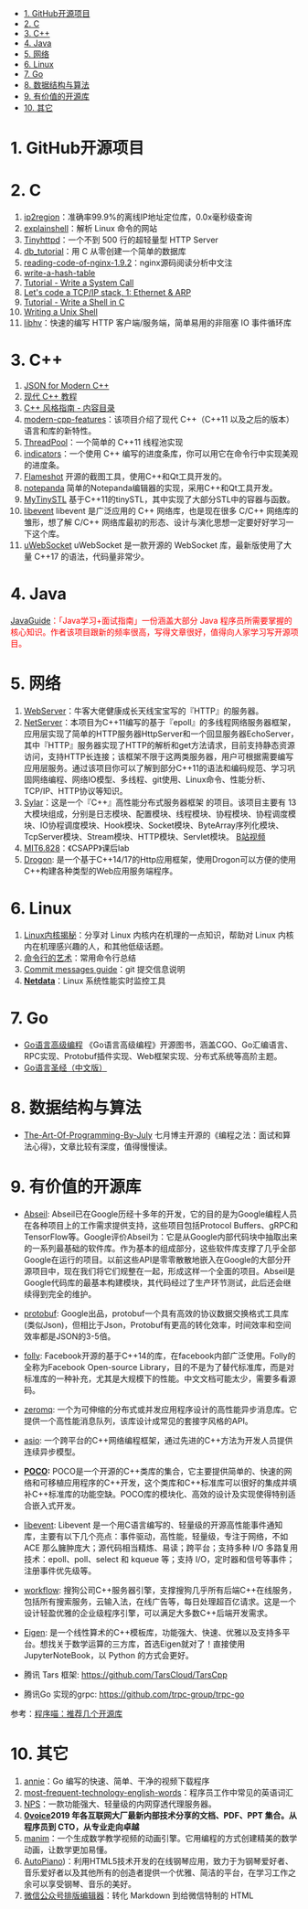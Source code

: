 <!--
 * @Author: JohnJeep
 * @Date: 2020-05-13 10:25:24
 * @LastEditTime: 2024-01-06 17:35:56
 * @LastEditors: JohnJeep
 * @Description: GitHub 开源项目
--> 

<!-- TOC -->

- [1. GitHub开源项目](#1-github开源项目)
- [2. C](#2-c)
- [3. C++](#3-c)
- [4. Java](#4-java)
- [5. 网络](#5-网络)
- [6. Linux](#6-linux)
- [7. Go](#7-go)
- [8. 数据结构与算法](#8-数据结构与算法)
- [9. 有价值的开源库](#9-有价值的开源库)
- [10. 其它](#10-其它)

<!-- /TOC --> 


# 1. GitHub开源项目

# 2. C
1.  [ip2region](https://github.com/lionsoul2014/ip2region)：准确率99.9%的离线IP地址定位库，0.0x毫秒级查询
2.  [explainshell](https://www.explainshell.com/)：解析 Linux 命令的网站
3.  [Tinyhttpd](https://github.com/EZLippi/Tinyhttpd)：一个不到 500 行的超轻量型 HTTP Server
4.  [db_tutorial](https://github.com/cstack/db_tutorial)：用 C 从零创建一个简单的数据库
5.  [reading-code-of-nginx-1.9.2](https://github.com/y123456yz/reading-code-of-nginx-1.9.2)：nginx源码阅读分析中文注
6.  [write-a-hash-table](https://github.com/jamesroutley/write-a-hash-table)
7.  [Tutorial - Write a System Call](https://brennan.io/2016/11/14/kernel-dev-ep3/)
8.  [Let's code a TCP/IP stack, 1: Ethernet & ARP](https://www.saminiir.com/lets-code-tcp-ip-stack-1-ethernet-arp/)
9.  [Tutorial - Write a Shell in C](https://brennan.io/2015/01/16/write-a-shell-in-c/)
10.  [Writing a Unix Shell](https://indradhanush.github.io/blog/writing-a-unix-shell-part-1/)
11.  [libhv](https://github.com/ithewei/libhv)：快速的编写 HTTP 客户端/服务端，简单易用的非阻塞 IO 事件循环库


# 3. C++
1. [JSON for Modern C++](https://github.com/nlohmann/json)
2. [现代 C++ 教程](https://github.com/changkun/modern-cpp-tutorial)
3. [C++ 风格指南 - 内容目录](https://zh-google-styleguide.readthedocs.io/en/latest/google-cpp-styleguide/contents/)
4. [modern-cpp-features](https://github.com/AnthonyCalandra/modern-cpp-features/blob/master/CPP11.md)：该项目介绍了现代 C++（C++11 以及之后的版本）语言和库的新特性。
5. [ThreadPool](https://github.com/progschj/ThreadPool)：一个简单的 C++11 线程池实现
6. [indicators](https://github.com/p-ranav/indicators)：一个使用 C++ 编写的进度条库，你可以用它在命令行中实现美观的进度条。
7. [Flameshot](https://github.com/lupoDharkael/flameshot) 开源的截图工具，使用C++和Qt工具开发的。
8. [notepanda](https://github.com/ChungZH/notepanda)  简单的Notepanda编辑器的实现，采用C++和Qt工具开发。
9. [MyTinySTL](https://github.com/Alinshans/MyTinySTL) 基于C++11的tinySTL，其中实现了大部分STL中的容器与函数。
10. [libevent](https://github.com/libevent/libevent) libevent 是广泛应用的 C++ 网络库，也是现在很多 C/C++ 网络库的雏形，想了解 C/C++ 网络库最初的形态、设计与演化思想一定要好好学习一下这个库。
11. [uWebSocket](https://github.com/uNetworking/uWebSockets) uWebSocket 是一款开源的 WebSocket 库，最新版使用了大量 C++17 的语法，代码量非常少。

# 4. Java

<font color="red">[JavaGuide](https://github.com/Snailclimb/JavaGuide)：「Java学习+面试指南」一份涵盖大部分 Java 程序员所需要掌握的核心知识。作者该项目跟新的频率很高，写得文章很好，值得向人家学习写开源项目。</font>


# 5. 网络
1. [WebServer](https://github.com/linyacool/WebServer)：牛客大佬健康成长天线宝宝写的『HTTP』的服务器。
2. [NetServer](https://github.com/chenshuaihao/NetServer)：本项目为C++11编写的基于『epoll』的多线程网络服务器框架，应用层实现了简单的HTTP服务器HttpServer和一个回显服务器EchoServer，其中『HTTP』服务器实现了HTTP的解析和get方法请求，目前支持静态资源访问，支持HTTP长连接；该框架不限于这两类服务器，用户可根据需要编写应用层服务。通过该项目你可以了解到部分C++11的语法和编码规范、学习巩固网络编程、网络IO模型、多线程、git使用、Linux命令、性能分析、TCP/IP、HTTP协议等知识。
3. [Sylar](https://github.com/sylar-yin/sylar)：这是一个『C++』高性能分布式服务器框架 的项目。该项目主要有 13 大模块组成，分别是日志模块、配置模块、线程模块、协程模块、协程调度模块、IO协程调度模块、Hook模块、Socket模块、ByteArray序列化模块、TcpServer模块、Stream模块、HTTP模块、Servlet模块。
[B站视频](https://www.bilibili.com/video/av53602631?from=search&seid=9029288577396826503)
4. [MIT6.828](https://github.com/woai3c/MIT6.828)：《CSAPP》课后lab
5. [Drogon](https://github.com/an-tao/drogon/blob/master/README.zh-CN.md): 是一个基于C++14/17的Http应用框架，使用Drogon可以方便的使用C++构建各种类型的Web应用服务端程序。 




# 6. Linux
1. [Linux内核揭秘](https://github.com/MintCN/linux-insides-zh)：分享对 Linux 内核内在机理的一点知识，帮助对 Linux 内核内在机理感兴趣的人，和其他低级话题。
2. [命令行的艺术](https://github.com/jlevy/the-art-of-command-line/blob/master/README-zh.md#%E6%97%A5%E5%B8%B8%E4%BD%BF%E7%94%A8)：常用命令行总结
3. [Commit messages guide](https://github.com/RomuloOliveira/commit-messages-guide/blob/master/README_zh-CN.md)：git 提交信息说明
4. **[Netdata](https://github.com/netdata/netdata)**：Linux 系统性能实时监控工具


# 7. Go
- [Go语言高级编程](https://github.com/chai2010/advanced-go-programming-book)  《Go语言高级编程》开源图书，涵盖CGO、Go汇编语言、RPC实现、Protobuf插件实现、Web框架实现、分布式系统等高阶主题。
- [Go语言圣经（中文版）](https://books.studygolang.com/gopl-zh/)


# 8. 数据结构与算法
- [The-Art-Of-Programming-By-July](https://github.com/julycoding/The-Art-Of-Programming-By-July) 七月博主开源的《编程之法：面试和算法心得》，文章比较有深度，值得慢慢读。


# 9. 有价值的开源库

- [Abseil](https://github.com/abseil/abseil-cpp): Abseil已在Google历经十多年的开发，它的目的是为Google编程人员在各种项目上的工作需求提供支持，这些项目包括Protocol Buffers、gRPC和TensorFlow等。Google评价Abseil为：它是从Google内部代码块中抽取出来的一系列最基础的软件库。作为基本的组成部分，这些软件库支撑了几乎全部Google在运行的项目。以前这些API是零零散散地嵌入在Google的大部分开源项目中，现在我们将它们规整在一起，形成这样一个全面的项目。Abseil是Google代码库的最基本构建模块，其代码经过了生产环节测试，此后还会继续得到完全的维护。
- [protobuf](https://github.com/protocolbuffers/protobuf): Google出品，protobuf一个具有高效的协议数据交换格式工具库(类似Json)，但相比于Json，Protobuf有更高的转化效率，时间效率和空间效率都是JSON的3-5倍。
- [folly](https://github.com/facebook/folly): Facebook开源的基于C++14的库，在facebook内部广泛使用。Folly的全称为Facebook Open-source Library，目的不是为了替代标准库，而是对标准库的一种补充，尤其是大规模下的性能。中文文档可能太少，需要多看源码。
- [zeromq](https://github.com/zeromq/libzmq): 一个为可伸缩的分布式或并发应用程序设计的高性能异步消息库。它提供一个高性能消息队列，该库设计成常见的套接字风格的API。
- [asio](https://think-async.com/Asio/): 一个跨平台的C++网络编程框架，通过先进的C++方法为开发人员提供连续异步模型。


- **[POCO](https://github.com/pocoproject/poco):** POCO是一个开源的C++类库的集合，它主要提供简单的、快速的网络和可移植应用程序的C++开发，这个类库和C++标准库可以很好的集成并填补C++标准库的功能空缺。POCO库的模块化、高效的设计及实现使得特别适合嵌入式开发。
- [libevent](https://github.com/libevent/libevent): Libevent 是一个用C语言编写的、轻量级的开源高性能事件通知库，主要有以下几个亮点：事件驱动，高性能，轻量级，专注于网络，不如 ACE 那么臃肿庞大；源代码相当精炼、易读；跨平台；支持多种 I/O 多路复用技术：epoll、poll、select 和 kqueue 等；支持 I/O，定时器和信号等事件；注册事件优先级等。
- [workflow](https://github.com/sogou/workflow): 搜狗公司C++服务器引擎，支撑搜狗几乎所有后端C++在线服务，包括所有搜索服务，云输入法，在线广告等，每日处理超百亿请求。这是一个设计轻盈优雅的企业级程序引擎，可以满足大多数C++后端开发需求。
- [Eigen](https://eigen.tuxfamily.org/index.php?title=Main_Page): 是一个线性算术的C++模板库，功能强大、快速、优雅以及支持多平台。想找关于数学运算的三方库，首选Eigen就对了！直接使用 JupyterNoteBook，以 Python 的方式会更好。
- 腾讯 Tars 框架: https://github.com/TarsCloud/TarsCpp
- 腾讯Go 实现的grpc: https://github.com/trpc-group/trpc-go



参考：[程序喵：推荐几个开源库](https://mp.weixin.qq.com/s/LSy4fnWKMEln7v9QO-aeZA)




# 10. 其它
1.  [annie](https://github.com/iawia002/annie)：Go 编写的快速、简单、干净的视频下载程序
2.  [most-frequent-technology-english-words](https://github.com/Wei-Xia/most-frequent-technology-english-words)：程序员工作中常见的英语词汇	
3.  [NPS](https://github.com/ehang-io/nps)：一款功能强大、轻量级的内网穿透代理服务器。
4.  **[0voice](https://github.com/0voice)2019 年各互联网大厂最新内部技术分享的文档、PDF、PPT 集合。从程序员到 CTO，从专业走向卓越**
5.  [manim](https://github.com/3b1b/manim)：一个生成数学教学视频的动画引擎。它用编程的方式创建精美的数学动画，让数学更加易懂。
6.  [AutoPiano](https://github.com/WarpPrism/AutoPiano))：利用HTML5技术开发的在线钢琴应用，致力于为钢琴爱好者、音乐爱好者以及其他所有的创造者提供一个优雅、简洁的平台，在学习工作之余可以享受钢琴、音乐的美好。
7.  [微信公众号排版编辑器](https://github.com/lyricat/wechat-format)：转化 Markdown 到给微信特制的 HTML


